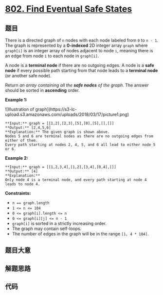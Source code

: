 # [802. Find Eventual Safe States](https://leetcode.com/problems/find-eventual-safe-states)

## 题目

There is a directed graph of `n` nodes with each node labeled from `0` to `n -
1`. The graph is represented by a **0-indexed** 2D integer array `graph` where
`graph[i]` is an integer array of nodes adjacent to node `i`, meaning there is
an edge from node `i` to each node in `graph[i]`.

A node is a **terminal node** if there are no outgoing edges. A node is a
**safe node** if every possible path starting from that node leads to a
**terminal node** (or another safe node).

Return _an array containing all the **safe nodes** of the graph_. The answer
should be sorted in **ascending** order.



**Example 1:**

![Illustration of graph](https://s3-lc-
upload.s3.amazonaws.com/uploads/2018/03/17/picture1.png)

    
    
    **Input:** graph = [[1,2],[2,3],[5],[0],[5],[],[]]
    **Output:** [2,4,5,6]
    **Explanation:** The given graph is shown above.
    Nodes 5 and 6 are terminal nodes as there are no outgoing edges from either of them.
    Every path starting at nodes 2, 4, 5, and 6 all lead to either node 5 or 6.

**Example 2:**

    
    
    **Input:** graph = [[1,2,3,4],[1,2],[3,4],[0,4],[]]
    **Output:** [4]
    **Explanation:**
    Only node 4 is a terminal node, and every path starting at node 4 leads to node 4.
    



**Constraints:**

  * `n == graph.length`
  * `1 <= n <= 104`
  * `0 <= graph[i].length <= n`
  * `0 <= graph[i][j] <= n - 1`
  * `graph[i]` is sorted in a strictly increasing order.
  * The graph may contain self-loops.
  * The number of edges in the graph will be in the range `[1, 4 * 104]`.


## 题目大意

## 解题思路

## 代码

```javascript

```
